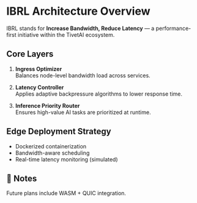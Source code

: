 # IBRL Architecture Overview

IBRL stands for **Increase Bandwidth, Reduce Latency** — a performance-first initiative within the TivetAI ecosystem.

## Core Layers

1. **Ingress Optimizer**  
   Balances node-level bandwidth load across services.

2. **Latency Controller**  
   Applies adaptive backpressure algorithms to lower response time.

3. **Inference Priority Router**  
   Ensures high-value AI tasks are prioritized at runtime.

## Edge Deployment Strategy

- Dockerized containerization
- Bandwidth-aware scheduling
- Real-time latency monitoring (simulated)

## 🔧 Notes

Future plans include WASM + QUIC integration.
